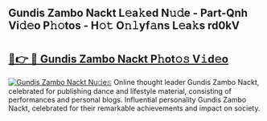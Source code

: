 ## Gundis Zambo Nackt L𝚎a𝚔ed N𝚞𝚍e - Part-Qnh Vi𝚍𝚎o P𝚑𝚘tos - H𝚘𝚝 O𝚗𝚕yf𝚊ns L𝚎a𝚔s rd0kV

# <h2><a href="http://kfd6ic6.oniu.top/?m=Gundis+Zambo+Nackt">🔗👉 🔴 Gundis Zambo Nackt P𝚑ot𝚘𝚜 V𝚒d𝚎o</a></h2>

[![Gundis Zambo Nackt Nu𝚍e𝚜](https://i.imgur.com/0qMVB7G.gif)](http://kfd6ic6.oniu.top/?m=Gundis+Zambo+Nackt)
Online thought leader Gundis Zambo Nackt, celebrated for publishing dance and lifestyle material, consisting of performances and personal blogs. Influential personality Gundis Zambo Nackt, celebrated for their remarkable achievements and impact on society.  
